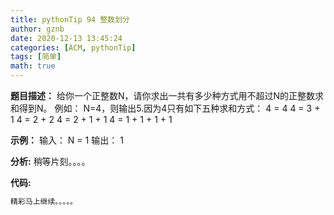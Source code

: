 ```yaml
---
title: pythonTip 94 整数划分
author: gznb
date: 2020-12-13 13:45:24
categories: [ACM, pythonTip]
tags: [简单]
math: true
---
```


**题目描述：**
给你一个正整数N，请你求出一共有多少种方式用不超过N的正整数求和得到N。
例如：
N=4，则输出5.因为4只有如下五种求和方式：
4 = 4
4 = 3 + 1
4 = 2 + 2
4 = 2 + 1 + 1
4 = 1 + 1 + 1 + 1

**示例：**
输入：
N = 1
输出：
1


**分析:**
稍等片刻。。。。

**代码:**
```python
精彩马上继续。。。。。
```
